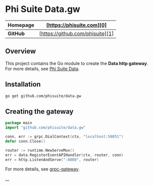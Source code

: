 # Phi Suite Data.gw

| **Homepage** | [https://phisuite.com][0]        |
| ------------ | -------------------------------- | 
| **GitHub**   | [https://github.com/phisuite][1] |

## Overview

This project contains the Go module to create the **Data http gateway**.  
For more details, see [Phi Suite Data][2].

## Installation

```bash
go get github.com/phisuite/data.gw
```

## Creating the gateway

```go
package main
import "github.com/phisuite/data.gw"

conn, err := grpc.DialContext(ctx, "localhost:50051")
defer conn.Close()

router := runtime.NewServeMux()
err = data.RegisterEventAPIHandler(ctx, router, conn)
err = http.ListenAndServe(":8080", router)
```
For more details, see [grpc-gateway][10].

[0]: https://phisuite.com
[1]: https://github.com/phisuite
[2]: https://github.com/phisuite/data
[10]: https://grpc-ecosystem.github.io/grpc-gateway
__